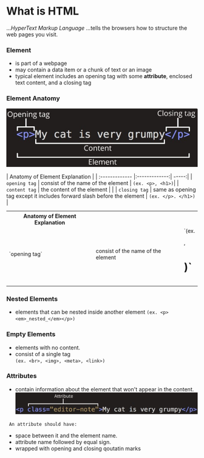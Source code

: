 # What is HTML

..._HyperText Markup Language_ 
...tells the browsers how to structure the web pages you visit.

### Element 
- is part of a webpage
- may contain a data item or a chunk of text or an image
- typical element includes an opening tag with some **attribute**, enclosed text content, and a closing tag

### Element Anatomy
![Element Anatomy](/HTML/html_img/anatomy_element.jpg)



| Anatomy of Element Explanation         |
| :------------- |:-------------:| -----:|
| `opening tag`     | consist of the name of the element | `(ex. <p>, <h1>)`|
| `content tag`     | the content of the element      |    |
| `closing tag` | same as opening tag except it includes forward slash before the element      |    ` (ex. </p>. </h1>) ` |

<table>
<tr>
<th>Anatomy of Element Explanation</th>
</tr>
<tr>
<td> `opening tag` </td>
<td>consist of the name of the element</td>
<td>`(ex. <p>, <h1>)`</td>
</tr>
<tr>
<td></td>
<td></td>
<td></td>
</tr>
<tr>
<td></td>
<td></td>
<td></td>
</tr>
</table>

### Nested Elements
- elements that can be nested inside another element 
`(ex. <p><em>_nested_</em></p>) `
### Empty Elements
- elements with no content.
- consist of a single tag  
` (ex. <br>, <img>, <meta>, <link>) `

### Attributes
- contain information about the element that won't appear in the content.
![attribute image](/HTML/html_img/anatome_attribute.jpg)

` An attribute should have:`
- space between it and the element name. 
- attribute name followed by equal sign.
- wrapped with opening and closing qoutatin marks 